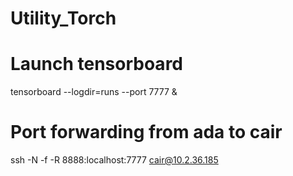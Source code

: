 # Utility_Torch


# Launch tensorboard
tensorboard --logdir=runs --port 7777 &
# Port forwarding from ada to cair
ssh -N -f -R 8888:localhost:7777 cair@10.2.36.185